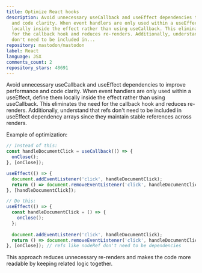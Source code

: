 ```yaml
---
title: Optimize React hooks
description: Avoid unnecessary useCallback and useEffect dependencies to improve performance
  and code clarity. When event handlers are only used within a useEffect, define them
  locally inside the effect rather than using useCallback. This eliminates the need
  for the callback hook and reduces re-renders. Additionally, understand that refs
  don't need to be included in...
repository: mastodon/mastodon
label: React
language: JSX
comments_count: 2
repository_stars: 48691
---
```


Avoid unnecessary useCallback and useEffect dependencies to improve performance and code clarity. When event handlers are only used within a useEffect, define them locally inside the effect rather than using useCallback. This eliminates the need for the callback hook and reduces re-renders. Additionally, understand that refs don't need to be included in useEffect dependency arrays since they maintain stable references across renders.

Example of optimization:
```javascript
// Instead of this:
const handleDocumentClick = useCallback(() => {
  onClose();
}, [onClose]);

useEffect(() => {
  document.addEventListener('click', handleDocumentClick);
  return () => document.removeEventListener('click', handleDocumentClick);
}, [handleDocumentClick]);

// Do this:
useEffect(() => {
  const handleDocumentClick = () => {
    onClose();
  };
  
  document.addEventListener('click', handleDocumentClick);
  return () => document.removeEventListener('click', handleDocumentClick);
}, [onClose]); // refs like nodeRef don't need to be dependencies
```

This approach reduces unnecessary re-renders and makes the code more readable by keeping related logic together.